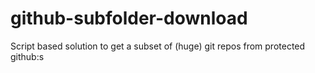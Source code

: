 # github-subfolder-download
Script based solution to get a subset of (huge) git repos from protected github:s
